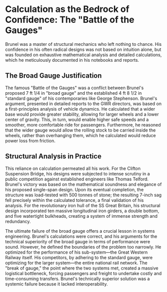# Calculation as the Bedrock of Confidence: The "Battle of the Gauges"

Brunel was a master of structural mechanics who left nothing to chance. His confidence in his often radical designs was not based on intuition alone, but was founded on exhaustive mathematical analysis and detailed calculations, which he meticulously documented in his notebooks and reports.

## The Broad Gauge Justification

The famous "Battle of the Gauges" was a conflict between Brunel's proposed 7 ft 1/4 in "broad gauge" and the established 4 ft 8 1/2 in "standard gauge" of his contemporaries like George Stephenson. Brunel's argument, presented in detailed reports to the GWR directors, was based on a first-principles analysis of vehicle dynamics. He calculated that a wider base would provide greater stability, allowing for larger wheels and a lower center of gravity. This, in turn, would enable higher safe speeds and a smoother, more comfortable ride for passengers. Furthermore, he reasoned that the wider gauge would allow the rolling stock to be carried inside the wheels, rather than overhanging them, which he calculated would reduce power loss from friction.

## Structural Analysis in Practice

This reliance on calculation permeated all his work. For the Clifton Suspension Bridge, his designs were subjected to intense scrutiny in a public competition against established engineers like Thomas Telford. Brunel's victory was based on the mathematical soundness and elegance of his proposed single-span design. Upon its eventual completion, the structure was load-tested with 500 tonnes of stone; the resulting 7-inch sag fell precisely within the calculated tolerance, a final validation of his analysis. For the revolutionary iron hull of the SS Great Britain, his structural design incorporated ten massive longitudinal iron girders, a double bottom, and five watertight bulkheads, creating a system of immense strength and redundancy.

The ultimate failure of the broad gauge offers a crucial lesson in systems engineering. Brunel's calculations were correct, and his arguments for the technical superiority of the broad gauge in terms of performance were sound. However, he defined the boundaries of the problem too narrowly. He optimized for the performance of his sub-system—the Great Western Railway itself. His competitors, by adhering to the standard gauge, were optimizing for the larger system—the entire national rail network. The "break of gauge," the point where the two systems met, created a massive logistical bottleneck, forcing passengers and freight to undertake costly and time-consuming transfers. Brunel's technically superior solution was a systemic failure because it lacked interoperability.